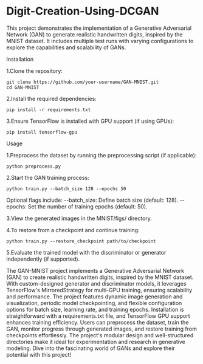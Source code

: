 # Digit-Creation-Using-DCGAN
This project demonstrates the implementation of a Generative Adversarial Network (GAN) to generate realistic handwritten digits, inspired by the MNIST dataset. It includes multiple test runs with varying configurations to explore the capabilities and scalability of GANs.



Installation

1.Clone the repository:
```
git clone https://github.com/your-username/GAN-MNIST.git
cd GAN-MNIST
```

2.Install the required dependencies:
```
pip install -r requirements.txt
```

3.Ensure TensorFlow is installed with GPU support (if using GPUs):
```
pip install tensorflow-gpu
```



Usage

1.Preprocess the dataset by running the preprocessing script (if applicable):
```
python preprocess.py
```

2.Start the GAN training process:
```
python train.py --batch_size 128 --epochs 50
```
Optional flags include:
--batch_size: Define batch size (default: 128).
--epochs: Set the number of training epochs (default: 50).

3.View the generated images in the MNIST/figs/ directory.

4.To restore from a checkpoint and continue training:
```
python train.py --restore_checkpoint path/to/checkpoint
```

5.Evaluate the trained model with the discriminator or generator independently (if supported).



The GAN-MNIST project implements a Generative Adversarial Network (GAN) to create realistic handwritten digits, inspired by the MNIST dataset. With custom-designed generator and discriminator models, it leverages TensorFlow's MirroredStrategy for multi-GPU training, ensuring scalability and performance. The project features dynamic image generation and visualization, periodic model checkpointing, and flexible configuration options for batch size, learning rate, and training epochs. Installation is straightforward with a requirements.txt file, and TensorFlow GPU support enhances training efficiency. Users can preprocess the dataset, train the GAN, monitor progress through generated images, and restore training from checkpoints effortlessly. The project's modular design and well-structured directories make it ideal for experimentation and research in generative modeling. Dive into the fascinating world of GANs and explore their potential with this project!
